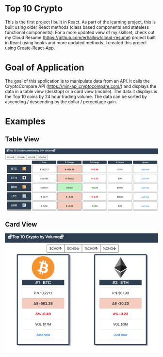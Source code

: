 # Top 10 Crypto

This is the first project I built in React. As part of the learning project, this is built using older React methods (class based components and stateless functional components). For a more updated view of my skillset, check out my Cloud Resume (https://github.com/erhallow/cloud-resume) project built in React using hooks and more updated methods. I created this project using Create-React-App.

# Goal of Application

The goal of this application is to manipulate data from an API. It calls the CryptoCompare API (https://min-api.cryptocompare.com/) and displays the data in a table view (desktop) or a card view (mobile). The data it displays is the Top 10 coins by 24 hour trading volume. The data can be sorted by ascending / descending by the dollar / percentage gain. 

# Examples

## Table View

![example 1](./app-example-1.png)

## Card View

![example 1](./app-example-2.png)
